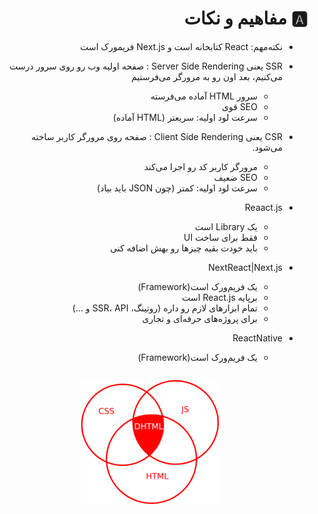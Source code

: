 <div dir="rtl">

# 🅰️ مفاهیم و نکات

* نکته‌مهم: React کتابخانه است و Next.js فریمورک است
* SSR یعنی Server Side Rendering : صفحه اولیه وب رو روی سرور درست می‌کنیم، بعد اون رو به مرورگر می‌فرستیم
    * سرور HTML آماده می‌فرسته
    * SEO قوی
    * سرعت لود اولیه:‌ سریعتر (HTML آماده)
* CSR یعنی Client Side Rendering : صفحه روی مرورگر کاربر ساخته می‌شود.
    * مرورگر کاربر کد رو اجرا می‌کند
    * SEO ضعیف
    * سرعت لود اولیه:‌ کمتر (چون JSON باید بیاد)


* Reaact.js
    * یک Library است
    * فقط برای ساخت UI
    * باید خودت بقیه چیزها رو بهش اضافه کنی
* NextReact|Next.js
    * یک فریم‌ورک است(Framework)
    * برپایه React.js است
    * تمام ابزارهای لازم رو داره (روتینگ، SSR، API و ...)
    * برای پروژه‌های حرفه‌ای و تجاری
* ReactNative
    * یک فریم‌ورک است(Framework)

<div style="display: flex; flex-direction: column; align-items: center;">


![dhtml.png](./_srcFiles/Images/dhtml.png "dhtml.png")

</div>

</div>